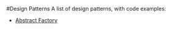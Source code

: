 #Design Patterns
A list of design patterns, with code examples:

- [Abstract Factory](java/abstractFactory/README.md)